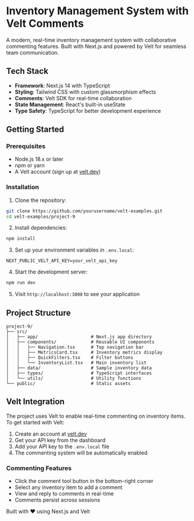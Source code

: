 # Inventory Management System with Velt Comments

A modern, real-time inventory management system with collaborative commenting features. Built with Next.js and powered by Velt for seamless team communication.

## Tech Stack

- **Framework**: Next.js 14 with TypeScript
- **Styling**: Tailwind CSS with custom glassmorphism effects
- **Comments**: Velt SDK for real-time collaboration
- **State Management**: React's built-in useState
- **Type Safety**: TypeScript for better development experience

## Getting Started

### Prerequisites

- Node.js 18.x or later
- npm or yarn
- A Velt account (sign up at [velt.dev](https://velt.dev))

### Installation

1. Clone the repository:

```bash
git clone https://github.com/yourusername/velt-examples.git
cd velt-examples/project-9
```

2. Install dependencies:

```bash
npm install
```

3. Set up your environment variables in `.env.local`:

```env
NEXT_PUBLIC_VELT_API_KEY=your_velt_api_key
```

4. Start the development server:

```bash
npm run dev
```

5. Visit `http://localhost:3000` to see your application

## Project Structure

```
project-9/
├── src/
│   ├── app/                    # Next.js app directory
│   ├── components/             # Reusable UI components
│   │   ├── Navigation.tsx      # Top navigation bar
│   │   ├── MetricsCard.tsx     # Inventory metrics display
│   │   ├── QuickFilters.tsx    # Filter buttons
│   │   └── InventoryList.tsx   # Main inventory list
│   ├── data/                   # Sample inventory data
│   ├── types/                  # TypeScript interfaces
│   └── utils/                  # Utility functions
└── public/                     # Static assets
```

## Velt Integration

The project uses Velt to enable real-time commenting on inventory items. To get started with Velt:

1. Create an account at [velt.dev](https://velt.dev)
2. Get your API key from the dashboard
3. Add your API key to the `.env.local` file
4. The commenting system will be automatically enabled

### Commenting Features

- Click the comment tool button in the bottom-right corner
- Select any inventory item to add a comment
- View and reply to comments in real-time
- Comments persist across sessions

Built with ❤️ using Next.js and Velt
